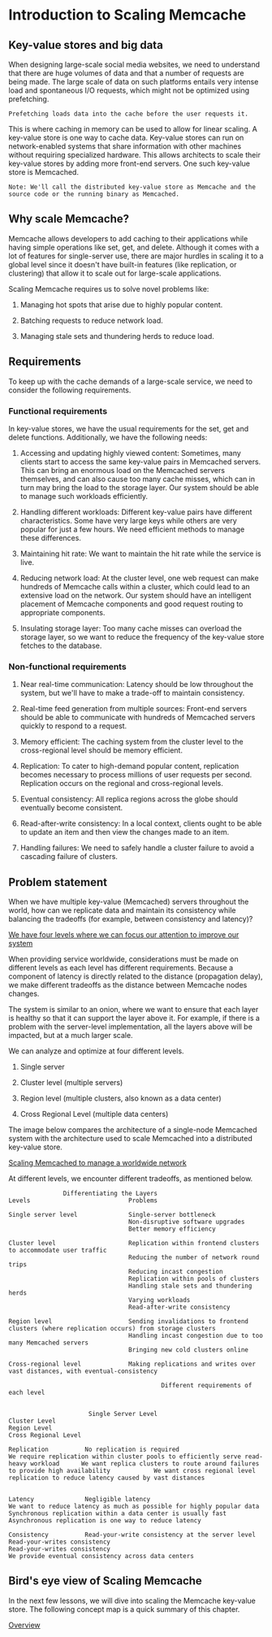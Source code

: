 # Introduction to Scaling Memcache
## Key-value stores and big data
When designing large-scale social media websites, we need to understand that there are huge volumes of data and that a number of requests are being made. The large scale of data on such platforms entails very intense load and spontaneous I/O requests, which might not be optimized using prefetching.

```
Prefetching loads data into the cache before the user requests it.
```

This is where caching in memory can be used to allow for linear scaling. A key-value store is one way to cache data. Key-value stores can run on network-enabled systems that share information with other machines without requiring specialized hardware. This allows architects to scale their key-value stores by adding more front-end servers. One such key-value store is Memcached.
```
Note: We'll call the distributed key-value store as Memcache and the source code or the running binary as Memcached.
```

## Why scale Memcache?
Memcache allows developers to add caching to their applications while having simple operations like set, get, and delete. Although it comes with a lot of features for single-server use, there are major hurdles in scaling it to a global level since it doesn't have built-in features (like replication, or clustering) that allow it to scale out for large-scale applications.

Scaling Memcache requires us to solve novel problems like:

1. Managing hot spots that arise due to highly popular content.

2. Batching requests to reduce network load.

3. Managing stale sets and thundering herds to reduce load.


## Requirements
To keep up with the cache demands of a large-scale service, we need to consider the following requirements.


### Functional requirements
In key-value stores, we have the usual requirements for the set, get and delete functions. Additionally, we have the following needs:

1. Accessing and updating highly viewed content: Sometimes, many clients start to access the same key-value pairs in Memcached servers. This can bring an enormous load on the Memcached servers themselves, and can also cause too many cache misses, which can in turn may bring the load to the storage layer. Our system should be able to manage such workloads efficiently.

2. Handling different workloads: Different key-value pairs have different characteristics. Some have very large keys while others are very popular for just a few hours. We need efficient methods to manage these differences.

3. Maintaining hit rate: We want to maintain the hit rate while the service is live.

4. Reducing network load: At the cluster level, one web request can make hundreds of Memcache calls within a cluster, which could lead to an extensive load on the network. Our system should have an intelligent placement of Memcache components and good request routing to appropriate components.

5. Insulating storage layer: Too many cache misses can overload the storage layer, so we want to reduce the frequency of the key-value store fetches to the database.


### Non-functional requirements
1. Near real-time communication: Latency should be low throughout the system, but we'll have to make a trade-off to maintain consistency.

2. Real-time feed generation from multiple sources: Front-end servers should be able to communicate with hundreds of Memcached servers quickly to respond to a request.

3. Memory efficient: The caching system from the cluster level to the cross-regional level should be memory efficient.

4. Replication: To cater to high-demand popular content, replication becomes necessary to process millions of user requests per second. Replication occurs on the regional and cross-regional levels.

5. Eventual consistency: All replica regions across the globe should eventually become consistent.

6. Read-after-write consistency: In a local context, clients ought to be able to update an item and then view the changes made to an item.

7. Handling failures: We need to safely handle a cluster failure to avoid a cascading failure of clusters.


## Problem statement
When we have multiple key-value (Memcached) servers throughout the world, how can we replicate data and maintain its consistency while balancing the tradeoffs (for example, between consistency and latency)?


[We have four levels where we can focus our attention to improve our system](./four.png)

When providing service worldwide, considerations must be made on different levels as each level has different requirements. Because a component of latency is directly related to the distance (propagation delay), we make different tradeoffs as the distance between Memcache nodes changes.

The system is similar to an onion, where we want to ensure that each layer is healthy so that it can support the layer above it. For example, if there is a problem with the server-level implementation, all the layers above will be impacted, but at a much larger scale.

We can analyze and optimize at four different levels.

1. Single server

2. Cluster level (multiple servers)

3. Region level (multiple clusters, also known as a data center)

4. Cross Regional Level (multiple data centers)

The image below compares the architecture of a single-node Memcached system with the architecture used to scale Memcached into a distributed key-value store.


[Scaling Memcached to manage a worldwide network](./scaled.png)

At different levels, we encounter different tradeoffs, as mentioned below.

```
               Differentiating the Layers
Levels                           Problems

Single server level              Single-server bottleneck
                                 Non-disruptive software upgrades
                                 Better memory efficiency

Cluster level                    Replication within frontend clusters to accommodate user traffic
                                 Reducing the number of network round trips
                                 Reducing incast congestion
                                 Replication within pools of clusters
                                 Handling stale sets and thundering herds
                                 Varying workloads
                                 Read-after-write consistency

Region level                     Sending invalidations to frontend clusters (where replication occurs) from storage clusters 
                                 Handling incast congestion due to too many Memcached servers
                                 Bringing new cold clusters online

Cross-regional level             Making replications and writes over vast distances, with eventual-consistency
```


```
                                          Different requirements of each level


                      Single Server Level                                    Cluster Level                                                                       Region Level                                                                              Cross Regional Level

Replication          No replication is required                        We require replication within cluster pools to efficiently serve read-heavy workload      We want replica clusters to route around failures to provide high availability            We want cross regional level replication to reduce latency caused by vast distances
     

Latency              Negligible latency                                We want to reduce latency as much as possible for highly popular data                    Synchronous replication within a data center is usually fast                               Asynchronous replication is one way to reduce latency

Consistency          Read-your-write consistency at the server level    Read-your-writes consistency                                                             Read-your-writes consistency                                                              We provide eventual consistency across data centers
```

## Bird's eye view of Scaling Memcache
In the next few lessons, we will dive into scaling the Memcache key-value store. The following concept map is a quick summary of this chapter.

[Overview](./overview.png)
